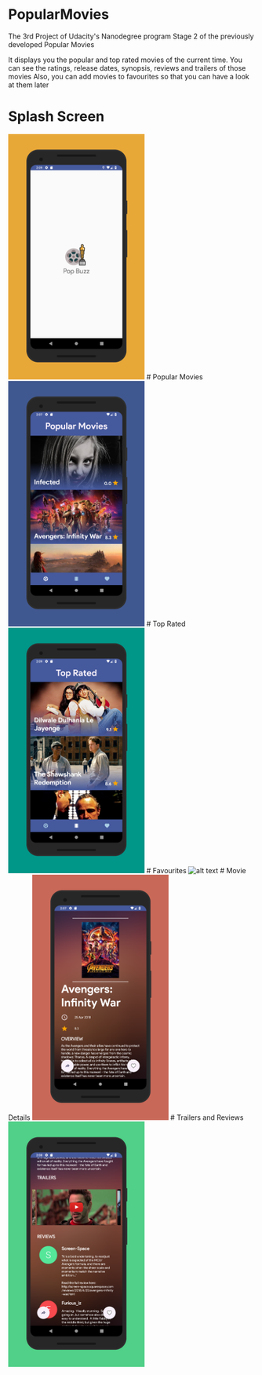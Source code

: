 # PopularMovies
The 3rd Project of Udacity's Nanodegree program
Stage 2 of the previously developed Popular Movies

It displays you the popular and top rated movies of the current time. You can see the ratings, release dates, synopsis, reviews and trailers of those movies
Also, you can add movies to favourites so that you can have a look at them later

# Splash Screen
<img src="https://raw.githubusercontent.com/tavishjain/Popbuzz/master/Screenshots/screener_1546764305567.png" alt="alt text" width="278" height="500">
# Popular Movies
<img src="https://raw.githubusercontent.com/tavishjain/Popbuzz/master/Screenshots/screener_1546764507299.png" alt="alt text" width="278" height="500">
# Top Rated
<img src="https://raw.githubusercontent.com/tavishjain/Popbuzz/master/Screenshots/screener_1546764446166.png" alt="alt text" width="278" height="500">
# Favourites 
<img src="https://raw.githubusercontent.com/tavishjain/Popbuzz/master/Screenshots/screener_1546764339542.png" alt="alt text" width="278" height="500">
# Movie Details
<img src="https://raw.githubusercontent.com/tavishjain/Popbuzz/master/Screenshots/screener_1546764483181.png" alt="alt text" width="278" height="500">
# Trailers and Reviews
<img src="https://raw.githubusercontent.com/tavishjain/Popbuzz/master/Screenshots/screener_1546764463415.png" alt="alt text" width="278" height="500">  
